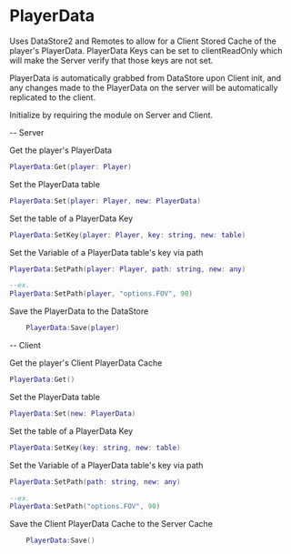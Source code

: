 # PlayerData
Uses DataStore2 and Remotes to allow for a Client Stored Cache of the player's PlayerData.
PlayerData Keys can be set to clientReadOnly which will make the Server verify that those keys are not set.

PlayerData is automatically grabbed from DataStore upon Client init,
and any changes made to the PlayerData on the server will be automatically replicated to the client.

Initialize by requiring the module on Server and Client.

-- Server

Get the player's PlayerData
```lua
PlayerData:Get(player: Player)
```

Set the PlayerData table
```lua
PlayerData:Set(player: Player, new: PlayerData)
```

Set the table of a PlayerData Key
```lua
PlayerData:SetKey(player: Player, key: string, new: table)
```

Set the Variable of a PlayerData table's key via path
```lua
PlayerData:SetPath(player: Player, path: string, new: any)

--ex.
PlayerData:SetPath(player, "options.FOV", 90)
```

Save the PlayerData to the DataStore
```lua
    PlayerData:Save(player)
```




-- Client

Get the player's Client PlayerData Cache
```lua
PlayerData:Get()
```

Set the PlayerData table
```lua
PlayerData:Set(new: PlayerData)
```

Set the table of a PlayerData Key
```lua
PlayerData:SetKey(key: string, new: table)
```

Set the Variable of a PlayerData table's key via path
```lua
PlayerData:SetPath(path: string, new: any)

--ex.
PlayerData:SetPath("options.FOV", 90)
```

Save the Client PlayerData Cache to the Server Cache
```lua
    PlayerData:Save()
```